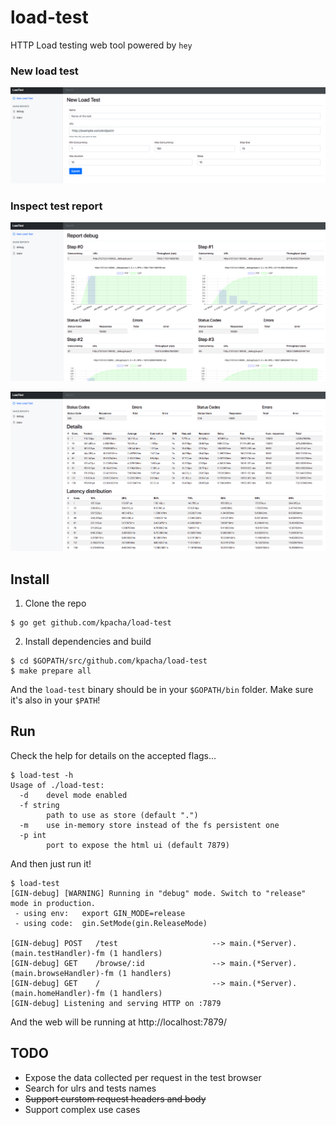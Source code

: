 # load-test
HTTP Load testing web tool powered by `hey`

### New load test

![new load test](docs/new.png)

### Inspect test report

![test report grafs](docs/snapshot_1.png)

![test report data](docs/snapshot_2.png)

## Install

1. Clone the repo

```
$ go get github.com/kpacha/load-test
```

2. Install dependencies and build

```
$ cd $GOPATH/src/github.com/kpacha/load-test
$ make prepare all
```

And the `load-test` binary should be in your `$GOPATH/bin` folder. Make sure it's also in your `$PATH`!

## Run

Check the help for details on the accepted flags...

```
$ load-test -h
Usage of ./load-test:
  -d	devel mode enabled
  -f string
    	path to use as store (default ".")
  -m	use in-memory store instead of the fs persistent one
  -p int
    	port to expose the html ui (default 7879)
```

And then just run it!

```
$ load-test
[GIN-debug] [WARNING] Running in "debug" mode. Switch to "release" mode in production.
 - using env:	export GIN_MODE=release
 - using code:	gin.SetMode(gin.ReleaseMode)

[GIN-debug] POST   /test                     --> main.(*Server).(main.testHandler)-fm (1 handlers)
[GIN-debug] GET    /browse/:id               --> main.(*Server).(main.browseHandler)-fm (1 handlers)
[GIN-debug] GET    /                         --> main.(*Server).(main.homeHandler)-fm (1 handlers)
[GIN-debug] Listening and serving HTTP on :7879
```

And the web will be running at http://localhost:7879/

## TODO

- Expose the data collected per request in the test browser
- Search for ulrs and tests names
- ~~Support curstom request headers and body~~
- Support complex use cases